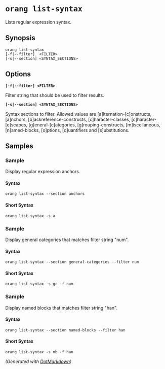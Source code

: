 ﻿# `orang list-syntax`

Lists regular expression syntax\.

## Synopsis

```
orang list-syntax
[-f|--filter]  <FILTER>
[-s|--section] <SYNTAX_SECTIONS>
```

## Options

**`[-f|--filter] <FILTER>`**

Filter string that should be used to filter results\.

**`[-s|--section] <SYNTAX_SECTIONS>`**

Syntax sections to filter\. Allowed values are \[a\]lternation\-\[c\]onstructs, \[a\]nchors, \[b\]ackreference\-constructs, \[c\]haracter\-classes, \[c\]haracter\-\[e\]scapes, \[g\]eneral\-\[c\]ategories, \[g\]rouping\-constructs, \[m\]iscellaneous, \[n\]amed\-blocks, \[o\]ptions, \[q\]uantifiers and \[s\]ubstitutions\.

## Samples

### Sample

Display regular expression anchors.

#### Syntax

```
orang list-syntax --section anchors
```

#### Short Syntax

```
orang list-syntax -s a
```

### Sample

Display general categories that matches filter string "num".

#### Syntax

```
orang list-syntax --section general-categories --filter num

```

#### Short Syntax

```
orang list-syntax -s gc -f num
```

### Sample

Display named blocks that matches filter string "han".

#### Syntax

```
orang list-syntax --section named-blocks --filter han

```

#### Short Syntax

```
orang list-syntax -s nb -f han
```

*\(Generated with [DotMarkdown](http://github.com/JosefPihrt/DotMarkdown)\)*